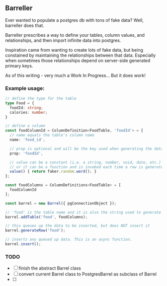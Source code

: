 ## Barreller
Ever wanted to populate a postgres db with tons of fake data? Well, barreller does that.

Barreller prescribes a way to define your tables, column values, and relationships, and then import infinite data into postgres.

Inspiration came from wanting to create lots of fake data, but being constained by
maintaining the relationships between that data. Especially when sometimes those relationships depend on server-side generated primary keys.

As of this writing - very much a Work In Progress... But it does work!

### Example usage:
```ts
// define the type for the table
type Food = {
  foodId: string;
  calories: number;
}

// define a column
const foodColumnId = ColumnDefinition<FoodTable, 'foodId'> = {
  // name equals the table's column name
  name: 'food_id',

  // prop is optional and will be the key used when generating the data locally
  prop: 'foodId',

  // value can be a constant (i.e. a string, number, void, date, etc.)
  // or it can be a function and is invoked each time a row is generated
  value() { return faker.random.word(); }
};

const foodColumns = ColumnDefinitions<FoodTable> = [
  foodColumnId
];

const barrel = new Barrel({ pgConnectionObject });

// 'food' is the table name and it is also the string used to generate rows
barrel.addTable('food', foodColumns);

// this queues up the data to be inserted, but does NOT insert it
barrel.generateRow('food');

// inserts any queued up data. This is an async function.
barrel.insert();

```


### TODO
- [ ] finish the abstract Barrel class
- [ ] convert current Barrel class to PostgresBarrel as subclass of Barrel
- [ ]
